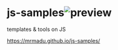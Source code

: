 # js-samples![preview](https://github.com/mrmadu/js-samples/blob/a372e8dd9467706b243d11da26452673211fdd16/preview.gif)
templates &amp; tools on JS

https://mrmadu.github.io/js-samples/


